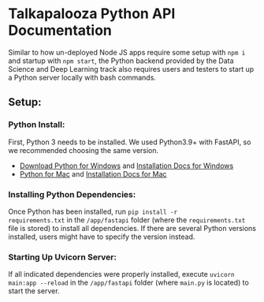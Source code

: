 # Talkapalooza Python API Documentation

Similar to how un-deployed Node JS apps require some setup with <code>npm i</code> and startup with <code>npm start</code>, the Python backend provided by the Data Science and Deep Learning track also requires users and testers to start up a Python server locally with bash commands. 

## Setup:

### Python Install:
First, Python 3 needs to be installed. We used Python3.9+ with FastAPI, so we recommended choosing the same version.

* [Download Python for Windows](https://www.python.org/downloads/windows/) and [Installation Docs for Windows](https://docs.python.org/3.8/using/windows.html)
* [Python for Mac](https://www.python.org/downloads/macos/) and [Installation Docs for Mac](https://docs.python.org/3.8/using/mac.html)

### Installing Python Dependencies:
Once Python has been installed, run <code>pip install -r requirements.txt</code> in the <code>/app/fastapi</code> folder (where the <code>requirements.txt</code> file is stored) to install all dependencies. If there are several Python versions installed, users might have to specify the version instead.

### Starting Up Uvicorn Server:
If all indicated dependencies were properly installed, execute <code>uvicorn main:app --reload</code> in the <code>/app/fastapi</code> folder (where <code>main.py</code> is located) to start the server.